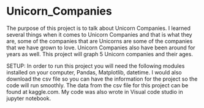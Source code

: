 # Unicorn_Companies
The purpose of this project is to talk about Unicorn Companies. I learned several things when it comes to Unicorn Companies and that is what they are, some of the companies that are Unicorns are some of the companies that we have grown to love. Unicorn Companies also have been around for years as well. This project will graph 5 Unicorn companies and their ages. 

SETUP: 
In order to run this project you will need the following modules installed on your computer, Pandas, Matplotlib, datetime. I would also download the csv file so you can have the information for the project so the code will run smoothly. The data from the csv file for this project can be found at kaggle.com. My code was also wrote in Visual code studio in jupyter notebook. 
